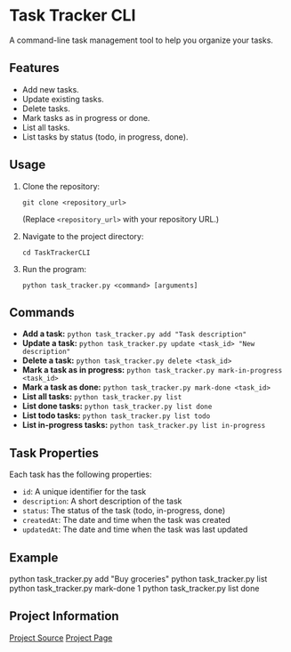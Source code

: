 # Task Tracker CLI

A command-line task management tool to help you organize your tasks.

## Features

* Add new tasks.
* Update existing tasks.
* Delete tasks.
* Mark tasks as in progress or done.
* List all tasks.
* List tasks by status (todo, in progress, done).

## Usage

1.  Clone the repository:

    ```
    git clone <repository_url>
    ```
    (Replace `<repository_url>` with your repository URL.)
2.  Navigate to the project directory:

    ```
    cd TaskTrackerCLI
    ```
3.  Run the program:

    ```
    python task_tracker.py <command> [arguments]
    ```

## Commands

* **Add a task:** `python task_tracker.py add "Task description"`
* **Update a task:** `python task_tracker.py update <task_id> "New description"`
* **Delete a task:** `python task_tracker.py delete <task_id>`
* **Mark a task as in progress:** `python task_tracker.py mark-in-progress <task_id>`
* **Mark a task as done:** `python task_tracker.py mark-done <task_id>`
* **List all tasks:** `python task_tracker.py list`
* **List done tasks:** `python task_tracker.py list done`
* **List todo tasks:** `python task_tracker.py list todo`
* **List in-progress tasks:** `python task_tracker.py list in-progress`

## Task Properties

Each task has the following properties:

* `id`: A unique identifier for the task
* `description`: A short description of the task
* `status`: The status of the task (todo, in-progress, done)
* `createdAt`: The date and time when the task was created
* `updatedAt`: The date and time when the task was last updated

## Example


python task_tracker.py add "Buy groceries"
python task_tracker.py list
python task_tracker.py mark-done 1
python task_tracker.py list done

## Project Information

[Project Source](https://roadmap.sh/projects/task-tracker)
[Project Page](https://github.com/Ollamidee/TaskTrackerCLI)


